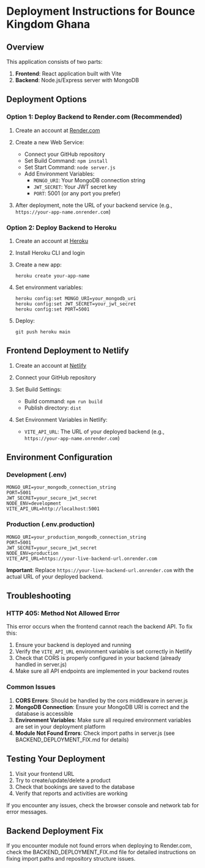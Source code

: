 # Deployment Instructions for Bounce Kingdom Ghana

## Overview
This application consists of two parts:
1. **Frontend**: React application built with Vite
2. **Backend**: Node.js/Express server with MongoDB

## Deployment Options

### Option 1: Deploy Backend to Render.com (Recommended)

1. Create an account at [Render.com](https://render.com/)

2. Create a new Web Service:
   - Connect your GitHub repository
   - Set Build Command: `npm install`
   - Set Start Command: `node server.js`
   - Add Environment Variables:
     - `MONGO_URI`: Your MongoDB connection string
     - `JWT_SECRET`: Your JWT secret key
     - `PORT`: 5001 (or any port you prefer)

3. After deployment, note the URL of your backend service (e.g., `https://your-app-name.onrender.com`)

### Option 2: Deploy Backend to Heroku

1. Create an account at [Heroku](https://heroku.com/)

2. Install Heroku CLI and login

3. Create a new app:
   ```
   heroku create your-app-name
   ```

4. Set environment variables:
   ```
   heroku config:set MONGO_URI=your_mongodb_uri
   heroku config:set JWT_SECRET=your_jwt_secret
   heroku config:set PORT=5001
   ```

5. Deploy:
   ```
   git push heroku main
   ```

## Frontend Deployment to Netlify

1. Create an account at [Netlify](https://netlify.com/)

2. Connect your GitHub repository

3. Set Build Settings:
   - Build command: `npm run build`
   - Publish directory: `dist`

4. Set Environment Variables in Netlify:
   - `VITE_API_URL`: The URL of your deployed backend (e.g., `https://your-app-name.onrender.com`)

## Environment Configuration

### Development (.env)
```
MONGO_URI=your_mongodb_connection_string
PORT=5001
JWT_SECRET=your_secure_jwt_secret
NODE_ENV=development
VITE_API_URL=http://localhost:5001
```

### Production (.env.production)
```
MONGO_URI=your_production_mongodb_connection_string
PORT=5001
JWT_SECRET=your_secure_jwt_secret
NODE_ENV=production
VITE_API_URL=https://your-live-backend-url.onrender.com
```

**Important**: Replace `https://your-live-backend-url.onrender.com` with the actual URL of your deployed backend.

## Troubleshooting

### HTTP 405: Method Not Allowed Error
This error occurs when the frontend cannot reach the backend API. To fix this:

1. Ensure your backend is deployed and running
2. Verify the `VITE_API_URL` environment variable is set correctly in Netlify
3. Check that CORS is properly configured in your backend (already handled in server.js)
4. Make sure all API endpoints are implemented in your backend routes

### Common Issues
1. **CORS Errors**: Should be handled by the cors middleware in server.js
2. **MongoDB Connection**: Ensure your MongoDB URI is correct and the database is accessible
3. **Environment Variables**: Make sure all required environment variables are set in your deployment platform
4. **Module Not Found Errors**: Check import paths in server.js (see BACKEND_DEPLOYMENT_FIX.md for details)

## Testing Your Deployment

1. Visit your frontend URL
2. Try to create/update/delete a product
3. Check that bookings are saved to the database
4. Verify that reports and activities are working

If you encounter any issues, check the browser console and network tab for error messages.

## Backend Deployment Fix
If you encounter module not found errors when deploying to Render.com, check the BACKEND_DEPLOYMENT_FIX.md file for detailed instructions on fixing import paths and repository structure issues.